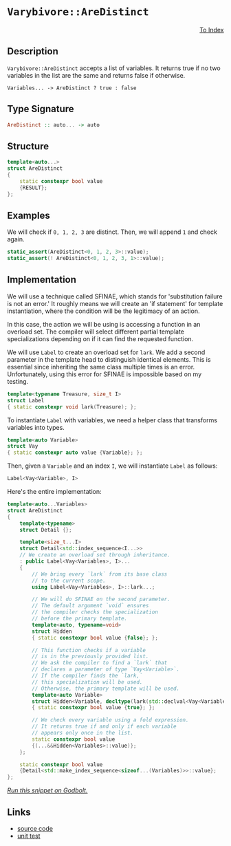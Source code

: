 <!-- Copyright 2024 Feng Mofan
SPDX-License-Identifier: Apache-2.0 -->

# `Varybivore::AreDistinct`

<p style='text-align: right;'><a href="../../../index.md#list-examinations-3">To Index</a></p>

## Description

`Varybivore::AreDistinct` accepts a list of variables. It returns true if no two variables in the list are the same and returns false if otherwise.

<pre><code>Variables... -> AreDistinct ? true : false</code></pre>

## Type Signature

```Haskell
AreDistinct :: auto... -> auto
```

## Structure

```C++
template<auto...>
struct AreDistinct
{
    static constexpr bool value 
    {RESULT};
};
```

## Examples

We will check if `0, 1, 2, 3` are distinct. Then, we will append `1` and check again.

```C++
static_assert(AreDistinct<0, 1, 2, 3>::value);
static_assert(! AreDistinct<0, 1, 2, 3, 1>::value);
```

## Implementation

We will use a technique called SFINAE, which stands for 'substitution failure is not an error.'
It roughly means we will create an 'if statement' for template instantiation, where the condition will be the legitimacy of an action.

In this case, the action we will be using is accessing a function in an overload set.
The compiler will select different partial template specializations depending on if it can find the requested function.

We will use `Label` to create an overload set for `lark`.
We add a second parameter in the template head to distinguish identical elements.
This is essential since inheriting the same class multiple times is an error.
Unfortunately, using this error for SFINAE is impossible based on my testing.

```C++
template<typename Treasure, size_t I>
struct Label
{ static constexpr void lark(Treasure); };
```

To instantiate `Label` with variables, we need a helper class that transforms variables into types.

```C++
template<auto Variable>
struct Vay
{ static constexpr auto value {Variable}; };
```

Then, given a `Variable` and an index `I`, we will instantiate `Label` as follows:

```C++
Label<Vay<Variable>, I>
```

Here's the entire implementation:

```C++
template<auto...Variables>
struct AreDistinct
{
    template<typename>
    struct Detail {};

    template<size_t...I>
    struct Detail<std::index_sequence<I...>>
    // We create an overload set through inheritance.
    : public Label<Vay<Variables>, I>...
    {
        // We bring every `lark` from its base class
        // to the current scope.
        using Label<Vay<Variables>, I>::lark...;

        // We will do SFINAE on the second parameter.
        // The default argument `void` ensures
        // the compiler checks the specialization
        // before the primary template.
        template<auto, typename=void>
        struct Hidden
        { static constexpr bool value {false}; };

        // This function checks if a variable
        // is in the previously provided list.
        // We ask the compiler to find a `lark` that
        // declares a parameter of type `Vay<Variable>`.
        // If the compiler finds the `lark,`
        // this specialization will be used.
        // Otherwise, the primary template will be used.
        template<auto Variable>
        struct Hidden<Variable, decltype(lark(std::declval<Vay<Variable>>()))>
        { static constexpr bool value {true}; };

        // We check every variable using a fold expression.
        // It returns true if and only if each variable
        // appears only once in the list.
        static constexpr bool value
        {(...&&Hidden<Variables>::value)};
    };

    static constexpr bool value
    {Detail<std::make_index_sequence<sizeof...(Variables)>>::value};
};
```

[*Run this snippet on Godbolt.*](https://godbolt.org/#z:OYLghAFBqd5QCxAYwPYBMCmBRdBLAF1QCcAaPECAMzwBtMA7AQwFtMQByARg9KtQYEAysib0QXACx8BBAKoBnTAAUAHpwAMvAFYTStJg1DIApACYAQuYukl9ZATwDKjdAGFUtAK4sGIAMykrgAyeAyYAHI%2BAEaYxCAArAmkAA6oCoRODB7evnppGY4CoeFRLLHxXGa2mPZFDEIETMQEOT5%2BgXaYDlmNzQQlkTFxickKTS1teVy2EwNhQ%2BUjVQCUtqhexMjsHOb%2BYcjeWADUJv5uXo60hACeZ9gmGgCCewdHmKfnyOPoWFT3jxezwImBYKQMILObgINxSjFYH2w9DYglIxwyAC9MAB9AjHACSAOe42IXgcx2CTFitEBJgA7BZ0U1HMhjmgGONMKoUsRjgA3VB4dDHAzEADWECRoMYBBWZ0Z9IAIvLacDQeCmJDzkxLqhjgA1Zp4Kn0IlPElkvEAWQEqCIDDuz3pjPGmrwrPZnO5vJ1RH5Yi8H2dhuIxuiprpyv8CsjKqdarBEMwUN9qAAdBmQ2H6AozRbyU9iJhFXhxgcCLSGYDjjXjiDE5rk%2BcYXDmGwzbWmaTyYrME06Kcq7Ho6qnp36xqtW5MTiCBm04T/A9np383je/2aecfiAQGEsKpsUoAI6BhjbKH4%2BcApfV2sAenvxwA6h9kEXG8dDMdUHy4rRUCYYUlDxAgEGIDZgAQY4wgQOJCEMbY0zvGsQGOFIvHDd0KSpWooRtBg7QEO5zizE1MFzJc0UXbBrxXWtnRQztjkfF8PmiUMjGOTA/2IG5TgANg0UUxRMITjioCCWBgggFGOaImCUNkDAUXN6OYlinz9MC302ItBHRNA4WQ9TmK8DIuMpal8Nte0SLcMjwwo%2B5qPuXcROvEd4zHDTNLY44AHc6FoY50D1IQADF8QiJ5sB/Bg6zg9FugEYUUmaBEQWIEyfI01iABUkr%2BHVaDxZpgB8GVBI0AUhTEjRuI5TZnNMztWJ0tlUDBOg4jZODkDFOSOoUOFkGNa4MTdAQmLap9Yn4ItEo%2BHk8BYZp%2BInJMct8ut1STFNdTRFt4XbfxFVq9AO18tdjgACSFLAGBmhiGSZN0PQEL0eXk1BPH9bwgwZKgxCUJV5UHKMrG8naCoQUsJK8c96j67pBpgqgv39UNyOemtWPhsIlvQos%2BScczaH4nlfyFTBhWucZtt81jXy/BQxSJtBuvoXk/RoBhhSYaqRPqxLNVxvysEOZoKMx9LiEy3rUAx47qoIoiHShRzTVvITGbyp98WVpLOZSHreT59AhqS%2BqRNIerxfauG5JG7pxrwSbkaC2gQtiY5zNpvXmNYgB5HTiCCpQjqSla1r43aGxBQLgvkj5/fQQPxz2xsDr9LWm2XXLmJu%2B7fkYTWjXItFJdK2FMAgESIB3EBq75MQbMIuzy%2Bxpyb2wCAVgHq6NOdN6WU6jkQW9H6/tbgHBwsAhSWTYcY0h0cYafFnkH69meLifjW%2B7%2Bg/Ys4BMf4WhhS5HkKIyAQM4fA28SLAhNg5Osl/Rr9%2Bfiimv8wJg28sbZmTK1R%2BX4UhwmaHJAQf8BDbBgglDq9M5zi1dGPT0k9vrRF%2BiFWegZxbOggNeMwAlzACRLo9LuIDKLYF3PgzAcoV5MTBl5IEhd0HYUwdfXkOCZ4BlAYXZ0G4mB0ChE3NaYocT7i5EeTAp5GAXm3O7TASt5wQDzgoOUt4lz0IEawqGLxmHeXvAAKnMRYyx95ARmPMflbAQh8oWOsc8WxlirGjleOed4nw3Dsm2CkWSZpAScOQNiRSSgWgQELMWUsjgkZQg0GiGYxxqjHH8G5EADDtGGNCeE1ScQCAQDAGAY4MSSxlgSecJJxwUlpMCLUzJ2T5QcDWLQTgCReB%2BA4FoUgqBOBuGsNYdEGwthBjMP4HgpACCaFaWsMUIABL%2BDTAADhWXSDQAkEgaA0P4MwKyzAAE5Dn6E4JIXgLAJA7NIN03p/SOC8AUCAJJMyemtNIHAWAMBEAgA2AQDCBByCUBNmbCICJOCqBWQJAAtAJSQxxgDIFZFINMZheC00ICQIUeh%2BCCBEGIdgUgZCCEUCodQbzSC6BmAFeWKROA8DaR0rpsy%2BmcGDpcAFP4MaQphXChFSLamSFRccCAHgua9T2FwFYvBXlaDWBAJAILuZAogEqkYwApDVBoKVOITyIDRBZdEMI616W8CNcwPiwdojaG6K8qZnMUQEGDgwCmLKsDRC8MANwYhaBPO4LwLAa0jDiApfgIsPQ/x%2Bt6VybolwdhTLCCCdpFLrgcXWh4LALLF6rVNaQXiOClC9iDcAa4RhZlrCoAYYACh9R4EwAFYOrZc24uEKIcQRKW2krUCyql%2BhDDGCGZYfQeBohPMgGsVAgSsh%2BuhT8M4ipTCWGsGYO5vFQxYDHf3GodQsguH5lMPwMwQgLDKBUfI6RMgCAPeewoWRBinuWNu21vQ5jXpmF0HoAg%2BgtHvcMSosx%2BhvoAz%2Bk9f6JBrAUKM7Y4HTkcE6Tcll9zjg8thfCxFyKhVmBFbgTFvJJXSumeWtYcEgIjC3QsyQyzDn%2BDpJIDQkgzCSCEhoBIAkTnJvOaQS5ky0wCS4AJFZhyVn8YSJILgCRqMCQQxS%2B5jznmEbefK75CrfkcsuCqtVxAwVsE4M0FgfI6TQsFlLLiXBDlpi4GmaN%2BAiDrpxbIfF7bpCdqUN2iluhqg0qYHS/1jK4PMpk2ytTeIlZfmIPpwzxmDCmfM5Zhqoquqm25qcCZZgCOyveSpzTGnEtmxAHpgz0KTMasOVwJJ2qsp6oNRS81Jr/WkFq5a61trc0OplM611obMAeq9T6v1UzA39pDb0sNz7I0spjcgONubE21BZam%2BWfEM07F6dmy59X83pGLKCIbYRQCKb4FWmtdaG1Nvqy2xzhLnOyC7eS3pHm%2B1lsXVYIdqbN0TqnZ9Tgs6CCXTOs95dq64jroovACDtRn3OAgK4IDx7ShgZmAUS92RPDtBvcj39Sx/0fvqN%2B1oqPphPs/Q0OYmOz3vtfQTw9wH5jw6xzByDmxoNStg/B25vAkMFci8pfttTYtWewzZkgKXJnpaI6QEjWB4hbo4xcgI5n6N0gk3SOk/gGNMbE9Ju5nA5MvPLR85TSA/kApy%2BKrT4KOB6b5SwBQfJWR8jM2mJM4x0VC7szMC7barvEvkK5u7OgAikC8z5hlrOAva44Oy/5lwuVhZYNb239vHfO7xAls3Iv/Bi4O1l3LyqKCqtzyMO3kDsQO8OdiFP4Twtwr4HQSrlBqu9MazcXNzerU2ocK1rqjqOst66z1713t%2BsBp28GlbAa8DhscONilk3pv1dm8m3pC300YHH9M0M62pmbcLaPkte39eVqYNW2t9bG2MGbQ5r3Ehrskr9z2wP0WB1LteyO97fTPsck4PeHcAPLAro5zXRpnfxx13Wh33Spz0Dh0WHJ1SAvXqCAyR3qDJ0fVAK/Up1yGpzQJJ36BQOxwwLRwp1wNA3pxZ0ZzGRg2TTZ0Q04DjwTzt35GT0bHGEF1wxFylRlXF0lzIz8040uSOTTH8H8CSHozK12RowEy1w5x11sHkwywHlIAWX8AEgsyqGo0kGOQEjpC4A2RmGTX8HD2kIeQUzlT8zRSkNZWMPkLWF4jvj8EkCAA%3D%3D)

## Links

- [source code](../../../../conceptrodon/descend/varybivore/are_distinct.hpp)
- [unit test](../../../../tests/unit/metafunctions/varybivore/are_distinct.test.hpp)
